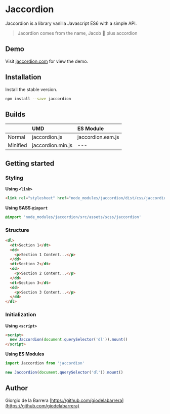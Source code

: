 # Jaccordion

Jaccordion is a library vanilla Javascript ES6 with a simple API.

> Jacordion comes from the name, Jacob 👶 plus accordion

## Demo

Visit [jaccordion.com](http://jaccordion.com) for view the demo.

## Installation

Install the stable version.

```sh
npm install --save jaccordion
```

## Builds

|               | UMD               | ES Module         |
| ------------- | :---------------- | :---------------- |
| Normal        | jaccordion.js     | jaccordion.esm.js |
| Minified      | jaccordion.min.js | ---               |

## Getting started

### Styling

**Using `<link>`**

```html
<link rel="stylesheet" href="node_modules/jaccordion/dist/css/jaccordion.min.css">
```

**Using SASS `@import`**

```scss
@import 'node_modules/jaccordion/src/assets/scss/jaccordion'
```

### Structure

```html
<dl>
  <dt>Section 1</dt>
  <dd>
    <p>Section 1 Content...</p>
  </dd>
  <dt>Section 2</dt>
  <dd>
    <p>Section 2 Content...</p>
  </dd>
  <dt>Section 3</dt>
  <dd>
    <p>Section 3 Content...</p>
  </dd>
</dl>
```

### Initialization

**Using `<script>`**

```html
<script>
  new Jaccordion(document.querySelector('dl')).mount()
</script>
```

**Using ES Modules**


```js
import Jaccordion from 'jaccordion'

new Jaccordion(document.querySelector('dl')).mount()
```

## Author

Giorgio de la Barrera [https://github.com/giodelabarrera](https://github.com/giodelabarrera)